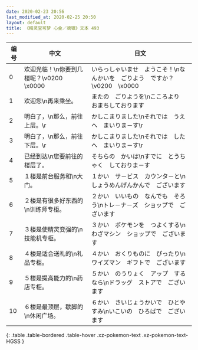 ```yaml
---
date: 2020-02-23 20:56
last_modified_at: 2020-02-25 20:50
layout: default
title: 《精灵宝可梦 心金／魂银》文本 493
---
```

| 编号 | 中文 | 日文 |
| ---- | ---- | ---- |
| 0 | 欢迎光临！\n你要到几楼呢？\v0200　\x0000 | いらっしゃいませ　ようこそ！\nなんかいを　ごりよう　ですか？\v0200　\x0000 |
| 1 | 欢迎您\n再来乘坐。 | またの　ごりようを\nこころより　おまちしております |
| 2 | 明白了，\n那么，前往上层。\r | かしこまりました\nそれでは　うえへ　まいりま－す\r |
| 3 | 明白了，\n那么，前往下层。\r | かしこまりました\nそれでは　したへ　まいりま－す\r |
| 4 | 已经到达\n您要前往的楼层了。 | そちらの　かいは\nすでに　とうちゃく　しておりま－す |
| 5 | １楼是前台服务和\n大门。 | １かい　サ－ビス　カウンタ－と\nしょうめんげんかんで　ございます |
| 6 | ２楼是有很多好东西的\n训练师专柜。 | ２かい　いいもの　なんでも　そろう\nトレ－ナ－ズ　ショップで　ございます |
| 7 | ３楼是使精灵变强的\n技能机专柜。 | ３かい　ポケモンを　つよくする\nわざマシン　ショップで　ございます |
| 8 | ４楼是适合送礼的\n礼品专柜。 | ４かい　おくりものに　ぴったり\nワイズマン　ギフトで　ございます |
| 9 | ５楼是提高能力的\n药店专柜。 | ５かい　のうりょく　アップ　するなら\nドラッグ　ストアで　ございます |
| 10 | ６楼是最顶层，歇脚的\n休闲广场。 | ６かい　さいじょうかいで　ひとやすみ\nいこいの　ひろばで　ございます |
{: .table .table-bordered .table-hover .xz-pokemon-text .xz-pokemon-text-HGSS }